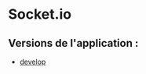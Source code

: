 # Socket.io

## Versions de l'application :
- [develop](https://github.com/A1oneeee/Socket.io/develop)
